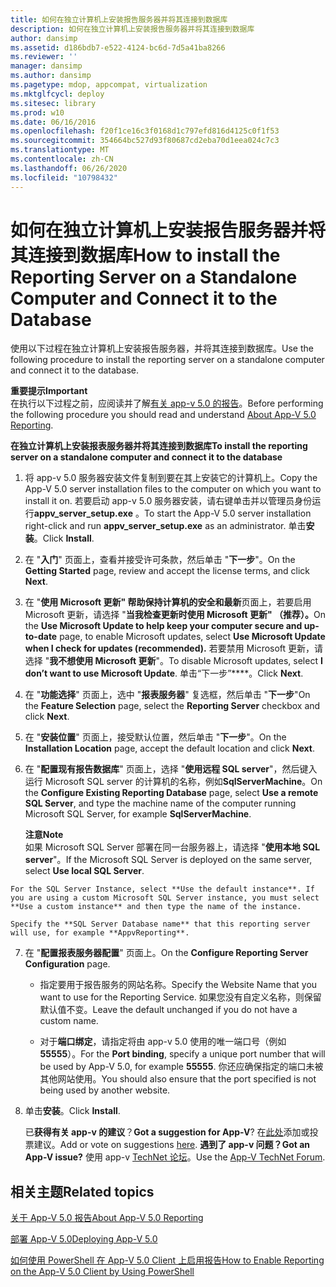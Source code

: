 ```yaml
---
title: 如何在独立计算机上安装报告服务器并将其连接到数据库
description: 如何在独立计算机上安装报告服务器并将其连接到数据库
author: dansimp
ms.assetid: d186bdb7-e522-4124-bc6d-7d5a41ba8266
ms.reviewer: ''
manager: dansimp
ms.author: dansimp
ms.pagetype: mdop, appcompat, virtualization
ms.mktglfcycl: deploy
ms.sitesec: library
ms.prod: w10
ms.date: 06/16/2016
ms.openlocfilehash: f20f1ce16c3f0168d1c797efd816d4125c0f1f53
ms.sourcegitcommit: 354664bc527d93f80687cd2eba70d1eea024c7c3
ms.translationtype: MT
ms.contentlocale: zh-CN
ms.lasthandoff: 06/26/2020
ms.locfileid: "10798432"
---
```

# <span data-ttu-id="02ed9-103">如何在独立计算机上安装报告服务器并将其连接到数据库</span><span class="sxs-lookup"><span data-stu-id="02ed9-103">How to install the Reporting Server on a Standalone Computer and Connect it to the Database</span></span>


<span data-ttu-id="02ed9-104">使用以下过程在独立计算机上安装报告服务器，并将其连接到数据库。</span><span class="sxs-lookup"><span data-stu-id="02ed9-104">Use the following procedure to install the reporting server on a standalone computer and connect it to the database.</span></span>

**<span data-ttu-id="02ed9-105">重要提示</span><span class="sxs-lookup"><span data-stu-id="02ed9-105">Important</span></span>**  
<span data-ttu-id="02ed9-106">在执行以下过程之前，应阅读并了解[有关 app-v 5.0 的报告](about-app-v-50-reporting.md)。</span><span class="sxs-lookup"><span data-stu-id="02ed9-106">Before performing the following procedure you should read and understand [About App-V 5.0 Reporting](about-app-v-50-reporting.md).</span></span>



**<span data-ttu-id="02ed9-107">在独立计算机上安装报表服务器并将其连接到数据库</span><span class="sxs-lookup"><span data-stu-id="02ed9-107">To install the reporting server on a standalone computer and connect it to the database</span></span>**

1.  <span data-ttu-id="02ed9-108">将 app-v 5.0 服务器安装文件复制到要在其上安装它的计算机上。</span><span class="sxs-lookup"><span data-stu-id="02ed9-108">Copy the App-V 5.0 server installation files to the computer on which you want to install it on.</span></span> <span data-ttu-id="02ed9-109">若要启动 app-v 5.0 服务器安装，请右键单击并以管理员身份运行**appv\_server\_setup.exe** 。</span><span class="sxs-lookup"><span data-stu-id="02ed9-109">To start the App-V 5.0 server installation right-click and run **appv\_server\_setup.exe** as an administrator.</span></span> <span data-ttu-id="02ed9-110">单击**安装**。</span><span class="sxs-lookup"><span data-stu-id="02ed9-110">Click **Install**.</span></span>

2.  <span data-ttu-id="02ed9-111">在 "**入门**" 页面上，查看并接受许可条款，然后单击 "**下一步**"。</span><span class="sxs-lookup"><span data-stu-id="02ed9-111">On the **Getting Started** page, review and accept the license terms, and click **Next**.</span></span>

3.  <span data-ttu-id="02ed9-112">在 "**使用 Microsoft 更新" 帮助保持计算机的安全和最新**页面上，若要启用 Microsoft 更新，请选择 "**当我检查更新时使用 Microsoft 更新" （推荐）。**</span><span class="sxs-lookup"><span data-stu-id="02ed9-112">On the **Use Microsoft Update to help keep your computer secure and up-to-date** page, to enable Microsoft updates, select **Use Microsoft Update when I check for updates (recommended).**</span></span> <span data-ttu-id="02ed9-113">若要禁用 Microsoft 更新，请选择 "**我不想使用 Microsoft 更新**"。</span><span class="sxs-lookup"><span data-stu-id="02ed9-113">To disable Microsoft updates, select **I don’t want to use Microsoft Update**.</span></span> <span data-ttu-id="02ed9-114">单击“下一步”\*\*\*\*。</span><span class="sxs-lookup"><span data-stu-id="02ed9-114">Click **Next**.</span></span>

4.  <span data-ttu-id="02ed9-115">在 "**功能选择**" 页面上，选中 "**报表服务器**" 复选框，然后单击 "**下一步**"</span><span class="sxs-lookup"><span data-stu-id="02ed9-115">On the **Feature Selection** page, select the **Reporting Server** checkbox and click **Next**.</span></span>

5.  <span data-ttu-id="02ed9-116">在 "**安装位置**" 页面上，接受默认位置，然后单击 "**下一步**"。</span><span class="sxs-lookup"><span data-stu-id="02ed9-116">On the **Installation Location** page, accept the default location and click **Next**.</span></span>

6.  <span data-ttu-id="02ed9-117">在 "**配置现有报告数据库**" 页面上，选择 "**使用远程 SQL server**"，然后键入运行 Microsoft SQL server 的计算机的名称，例如**SqlServerMachine**。</span><span class="sxs-lookup"><span data-stu-id="02ed9-117">On the **Configure Existing Reporting Database** page, select **Use a remote SQL Server**, and type the machine name of the computer running Microsoft SQL Server, for example **SqlServerMachine**.</span></span>

    **<span data-ttu-id="02ed9-118">注意</span><span class="sxs-lookup"><span data-stu-id="02ed9-118">Note</span></span>**  
    <span data-ttu-id="02ed9-119">如果 Microsoft SQL Server 部署在同一台服务器上，请选择 "**使用本地 SQL server**"。</span><span class="sxs-lookup"><span data-stu-id="02ed9-119">If the Microsoft SQL Server is deployed on the same server, select **Use local SQL Server**.</span></span>



~~~
For the SQL Server Instance, select **Use the default instance**. If you are using a custom Microsoft SQL Server instance, you must select **Use a custom instance** and then type the name of the instance.

Specify the **SQL Server Database name** that this reporting server will use, for example **AppvReporting**.
~~~

7. <span data-ttu-id="02ed9-120">在 "**配置报表服务器配置**" 页面上。</span><span class="sxs-lookup"><span data-stu-id="02ed9-120">On the **Configure Reporting Server Configuration** page.</span></span>

   -   <span data-ttu-id="02ed9-121">指定要用于报告服务的网站名称。</span><span class="sxs-lookup"><span data-stu-id="02ed9-121">Specify the Website Name that you want to use for the Reporting Service.</span></span> <span data-ttu-id="02ed9-122">如果您没有自定义名称，则保留默认值不变。</span><span class="sxs-lookup"><span data-stu-id="02ed9-122">Leave the default unchanged if you do not have a custom name.</span></span>

   -   <span data-ttu-id="02ed9-123">对于**端口绑定**，请指定将由 app-v 5.0 使用的唯一端口号（例如**55555**）。</span><span class="sxs-lookup"><span data-stu-id="02ed9-123">For the **Port binding**, specify a unique port number that will be used by App-V 5.0, for example **55555**.</span></span> <span data-ttu-id="02ed9-124">你还应确保指定的端口未被其他网站使用。</span><span class="sxs-lookup"><span data-stu-id="02ed9-124">You should also ensure that the port specified is not being used by another website.</span></span>

8. <span data-ttu-id="02ed9-125">单击**安装**。</span><span class="sxs-lookup"><span data-stu-id="02ed9-125">Click **Install**.</span></span>

   <span data-ttu-id="02ed9-126">已**获得有关 app-v 的建议**？</span><span class="sxs-lookup"><span data-stu-id="02ed9-126">**Got a suggestion for App-V**?</span></span> <span data-ttu-id="02ed9-127">在[此处](http://appv.uservoice.com/forums/280448-microsoft-application-virtualization)添加或投票建议。</span><span class="sxs-lookup"><span data-stu-id="02ed9-127">Add or vote on suggestions [here](http://appv.uservoice.com/forums/280448-microsoft-application-virtualization).</span></span> **<span data-ttu-id="02ed9-128">遇到了 app-v 问题？</span><span class="sxs-lookup"><span data-stu-id="02ed9-128">Got an App-V issue?</span></span>** <span data-ttu-id="02ed9-129">使用 app-v [TechNet 论坛](https://social.technet.microsoft.com/Forums/home?forum=mdopappv)。</span><span class="sxs-lookup"><span data-stu-id="02ed9-129">Use the [App-V TechNet Forum](https://social.technet.microsoft.com/Forums/home?forum=mdopappv).</span></span>

## <span data-ttu-id="02ed9-130">相关主题</span><span class="sxs-lookup"><span data-stu-id="02ed9-130">Related topics</span></span>


[<span data-ttu-id="02ed9-131">关于 App-V 5.0 报告</span><span class="sxs-lookup"><span data-stu-id="02ed9-131">About App-V 5.0 Reporting</span></span>](about-app-v-50-reporting.md)

[<span data-ttu-id="02ed9-132">部署 App-V 5.0</span><span class="sxs-lookup"><span data-stu-id="02ed9-132">Deploying App-V 5.0</span></span>](deploying-app-v-50.md)

[<span data-ttu-id="02ed9-133">如何使用 PowerShell 在 App-V 5.0 Client 上启用报告</span><span class="sxs-lookup"><span data-stu-id="02ed9-133">How to Enable Reporting on the App-V 5.0 Client by Using PowerShell</span></span>](how-to-enable-reporting-on-the-app-v-50-client-by-using-powershell.md)









